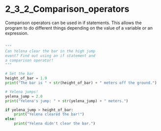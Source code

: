 # 2_3_2_Comparison_operators

Comparison operators can be used in if statements. This allows the program to do different things depending on the value of a variable or an expression.

```python

"""
Can Yelena clear the bar in the high jump
event? Find out using an if statement and
a comparison operator!
"""

# Set the bar
height_of_bar = 1.9
print("The bar is " + str(height_of_bar) + " meters off the ground.")

# Yelena jumps!
yelena_jump = 2.0
print("Yelena's jump: " + str(yelena_jump) + " meters.")

if yelena_jump > height_of_bar:
    print("Yelena cleared the bar!")
else:
    print("Yelena didn't clear the bar.")
```